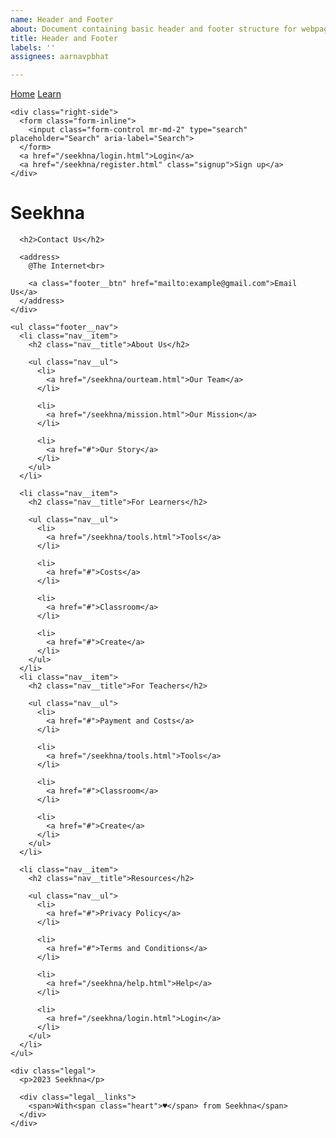 ```yaml
---
name: Header and Footer
about: Document containing basic header and footer structure for webpage.
title: Header and Footer
labels: ''
assignees: aarnavpbhat

---
```


<!-- This page was made by Aarnav Bhat -->
<!DOCTYPE html>
<html lang="en">

<head>
  <meta name="viewport" content="width=device-width, initial-scale=1">
  <link rel="stylesheet" href="https://cdnjs.cloudflare.com/ajax/libs/font-awesome/4.7.0/css/font-awesome.min.css">
  <link href="https://cdn.jsdelivr.net/npm/bootstrap@5.2.2/dist/css/bootstrap.min.css" rel="stylesheet"
    integrity="sha384-Zenh87qX5JnK2Jl0vWa8Ck2rdkQ2Bzep5IDxbcnCeuOxjzrPF/et3URy9Bv1WTRi" crossorigin="anonymous">
  <link rel="stylesheet" href="earlymath.css">
  <meta name="viewport">
  <title>1st Grade Math</title>
  <script src="https://cdn.jsdelivr.net/npm/bootstrap@5.2.2/dist/js/bootstrap.bundle.min.js"></script>
</head>

<body>
  <!-- Navbar -->
  <div class="navbar">
    <div class="left-side">
      <a href="/seekhna/home.html">Home</a>
      <a href="/seekhna/learn.html">Learn</a>
    </div>

    <div class="right-side">
      <form class="form-inline">
        <input class="form-control mr-md-2" type="search" placeholder="Search" aria-label="Search">
      </form>
      <a href="/seekhna/login.html">Login</a>
      <a href="/seekhna/register.html" class="signup">Sign up</a>
    </div>
  </div>
  <!-- Main Page -->

  <!-- FOOTER -->
  <footer class="footer">
    <div class="footer__addr">
      <h1 class="footer__logo">Seekhna</h1>

      <h2>Contact Us</h2>

      <address>
        @The Internet<br>

        <a class="footer__btn" href="mailto:example@gmail.com">Email Us</a>
      </address>
    </div>

    <ul class="footer__nav">
      <li class="nav__item">
        <h2 class="nav__title">About Us</h2>

        <ul class="nav__ul">
          <li>
            <a href="/seekhna/ourteam.html">Our Team</a>
          </li>

          <li>
            <a href="/seekhna/mission.html">Our Mission</a>
          </li>

          <li>
            <a href="#">Our Story</a>
          </li>
        </ul>
      </li>

      <li class="nav__item">
        <h2 class="nav__title">For Learners</h2>

        <ul class="nav__ul">
          <li>
            <a href="/seekhna/tools.html">Tools</a>
          </li>

          <li>
            <a href="#">Costs</a>
          </li>

          <li>
            <a href="#">Classroom</a>
          </li>

          <li>
            <a href="#">Create</a>
          </li>
        </ul>
      </li>
      <li class="nav__item">
        <h2 class="nav__title">For Teachers</h2>

        <ul class="nav__ul">
          <li>
            <a href="#">Payment and Costs</a>
          </li>

          <li>
            <a href="/seekhna/tools.html">Tools</a>
          </li>

          <li>
            <a href="#">Classroom</a>
          </li>

          <li>
            <a href="#">Create</a>
          </li>
        </ul>
      </li>

      <li class="nav__item">
        <h2 class="nav__title">Resources</h2>

        <ul class="nav__ul">
          <li>
            <a href="#">Privacy Policy</a>
          </li>

          <li>
            <a href="#">Terms and Conditions</a>
          </li>

          <li>
            <a href="/seekhna/help.html">Help</a>
          </li>

          <li>
            <a href="/seekhna/login.html">Login</a>
          </li>
        </ul>
      </li>
    </ul>

    <div class="legal">
      <p>2023 Seekhna</p>

      <div class="legal__links">
        <span>With<span class="heart">♥</span> from Seekhna</span>
      </div>
    </div>
  </footer>
</body>

</html>
